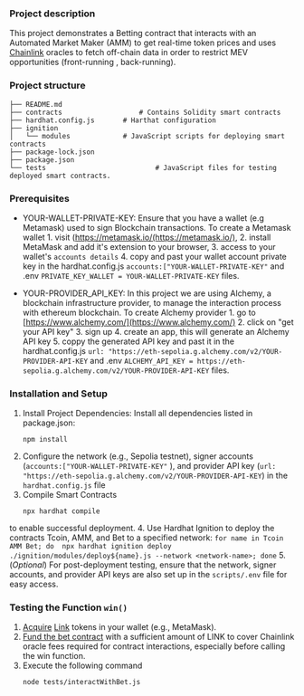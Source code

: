 ### Project description 
This project demonstrates a Betting contract that interacts with an Automated Market Maker (AMM) to get real-time token prices and uses [Chainlink](https://chain.link) oracles to fetch off-chain data in order to restrict MEV opportunities (front-running , back-running).

### Project structure

```
├── README.md
├── contracts                   # Contains Solidity smart contracts
├── hardhat.config.js       # Harthat configuration
├── ignition
│   └── modules             # JavaScript scripts for deploying smart contracts
├── package-lock.json
├── package.json
└── tests                           # JavaScript files for testing deployed smart contracts.
```

### Prerequisites

* YOUR-WALLET-PRIVATE-KEY: Ensure that you have a wallet (e.g Metamask) used to sign Blockchain transactions. To create a Metamask wallet 1. visit (https://metamask.io/(https://metamask.io/), 2. install MetaMask and add it's extension to your browser, 3. access to your wallet's `accounts details` 4. copy and past your wallet account private key in the hardhat.config.js `accounts:["YOUR-WALLET-PRIVATE-KEY"` and .env `PRIVATE_KEY_WALLET = YOUR-WALLET-PRIVATE-KEY` files.

* YOUR-PROVIDER_API_KEY: In this project we are using Alchemy, a blockchain infrastructure provider, to manage the interaction process with ethereum blockchain. To create Alchemy provider 1. go to [https://www.alchemy.com/](https://www.alchemy.com/) 2. click on "get your API key" 3. sign up 4. create an app, this will generate an Alchemy API key 5. coppy the generated API key and past it in the hardhat.config.js `url: "https://eth-sepolia.g.alchemy.com/v2/YOUR-PROVIDER-API-KEY` and .env `ALCHEMY_API_KEY = https://eth-sepolia.g.alchemy.com/v2/YOUR-PROVIDER-API-KEY` files.

### Installation and Setup
1. Install Project Dependencies: Install all dependencies listed in package.json:
    ```
    npm install
    ```
2. Configure the network (e.g., Sepolia testnet), signer accounts (`accounts:["YOUR-WALLET-PRIVATE-KEY"` ), and provider API key (`url: "https://eth-sepolia.g.alchemy.com/v2/YOUR-PROVIDER-API-KEY`) in the `hardhat.config.js` file 
3. Compile Smart Contracts
    ```
    npx hardhat compile
    ```
to enable successful deployment.
4. Use Hardhat Ignition to deploy the contracts Tcoin, AMM, and Bet to a specified network:
    ```
    for name in Tcoin AMM Bet; do 
        npx hardhat ignition deploy ./ignition/modules/deploy${name}.js --network <network-name>;
    done
    ```
5. (_Optional_) For post-deployment testing, ensure that the network, signer accounts, and provider API keys are also set up in the `scripts/.env` file for easy access.

### Testing the Function `win()`

1. [Acquire](https://docs.chain.link/resources/acquire-link) [Link](https://docs.chain.link/resources/link-token-contracts) tokens in your wallet (e.g., MetaMask).
2. [Fund the bet contract](https://docs.chain.link/resources/fund-your-contract) with a sufficient amount of LINK to cover Chainlink oracle fees required for contract interactions, especially before calling the win function.
3. Execute the following command
    ```bash
    node tests/interactWithBet.js
    ```
